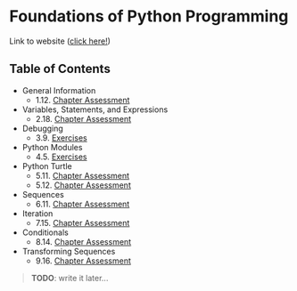 # Foundations of Python Programming

Link to website ([click here!](https://runestone.academy/ns/books/published/fopp/index.html))

## Table of Contents

- General Information
  - 1.12. [Chapter Assessment](foundations_of_python_programming/01_12_chapter_assessment.md)
- Variables, Statements, and Expressions
  - 2.18. [Chapter Assessment](foundations_of_python_programming/02_18_chapter_assessment.md)
- Debugging
  - 3.9. [Exercises](foundations_of_python_programming/03_09_exercises.md)
- Python Modules
  - 4.5. [Exercises](foundations_of_python_programming/04_05_exercises.md)
- Python Turtle
  - 5.11. [Chapter Assessment](foundations_of_python_programming/05_11_chapter_assessment.md)
  - 5.12. [Chapter Assessment](foundations_of_python_programming/05_12_chapter_assessment.md)
- Sequences
  - 6.11. [Chapter Assessment](foundations_of_python_programming/06_11_chapter_assessment.md)
- Iteration
  - 7.15. [Chapter Assessment](foundations_of_python_programming/07_15_chapter_assessment.md)
- Conditionals
  - 8.14. [Chapter Assessment](foundations_of_python_programming/08_14_chapter_assessment.md)
- Transforming Sequences
  - 9.16. [Chapter Assessment](foundations_of_python_programming/09_16_chapter_assessment.md)


> __**TODO**__: write it later...
